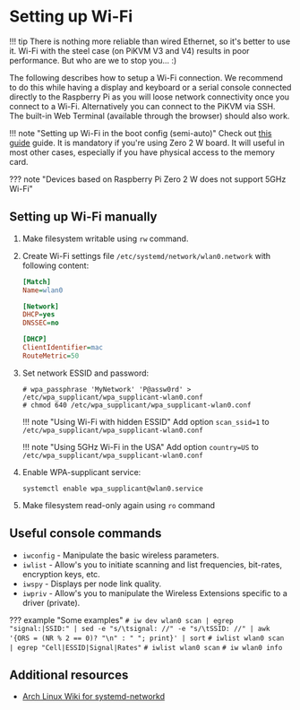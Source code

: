 # Setting up Wi-Fi

!!! tip
    There is nothing more reliable than wired Ethernet, so it's better to use it. Wi-Fi with the steel case (on PiKVM V3 and V4) results in poor performance. But who are we to stop you... :)

The following describes how to setup a Wi-Fi connection.
We recommend to do this while having a display and keyboard
or a serial console connected directly to the Raspberry Pi as you will loose network connectivity once you connect to a Wi-Fi.
Alternatively you can connect to the PiKVM via SSH. The built-in Web Terminal (available through the browser) should also work.

!!! note "Setting up Wi-Fi in the boot config (semi-auto)"
    Check out [this guide](on_boot_config.md) guide. It is mandatory if you're using Zero 2 W board.
    It will useful in most other cases, especially if you have physical access to the memory card.

??? note "Devices based on Raspberry Pi Zero 2 W does not support 5GHz Wi-Fi"


## Setting up Wi-Fi manually

1. Make filesystem writable using `rw` command.

2. Create Wi-Fi settings file `/etc/systemd/network/wlan0.network` with following content:

    ```ini
    [Match]
    Name=wlan0

    [Network]
    DHCP=yes
    DNSSEC=no

    [DHCP]
    ClientIdentifier=mac
    RouteMetric=50
    ```

3. Set network ESSID and password:

    ```
    # wpa_passphrase 'MyNetwork' 'P@assw0rd' > /etc/wpa_supplicant/wpa_supplicant-wlan0.conf
    # chmod 640 /etc/wpa_supplicant/wpa_supplicant-wlan0.conf
    ```
    
    !!! note "Using Wi-Fi with hidden ESSID"
        Add option `scan_ssid=1` to `/etc/wpa_supplicant/wpa_supplicant-wlan0.conf`

    !!! note "Using 5GHz Wi-Fi in the USA"
        Add option `country=US` to `/etc/wpa_supplicant/wpa_supplicant-wlan0.conf`


4. Enable WPA-supplicant service:
   ```
   systemctl enable wpa_supplicant@wlan0.service
   ```

5. Make filesystem read-only again using `ro` command


## Useful console commands

* `iwconfig` - Manipulate the basic wireless parameters.
* `iwlist` - Allow's you to initiate scanning and list frequencies, bit-rates, encryption keys, etc.
* `iwspy` - Displays per node link quality.
* `iwpriv` - Allow's you to manipulate the Wireless Extensions specific to a driver (private).

??? example "Some examples"
    ```
    # iw dev wlan0 scan | egrep "signal:|SSID:" | sed -e "s/\tsignal: //" -e "s/\tSSID: //" | awk '{ORS = (NR % 2 == 0)? "\n" : " "; print}' | sort
    ```
    ```
    # iwlist wlan0 scan | egrep "Cell|ESSID|Signal|Rates"
    ```
    ```
    # iwlist wlan0 scan
    ```
    ```
    # iw wlan0 info
    ```


## Additional resources

* [Arch Linux Wiki for systemd-networkd](https://wiki.archlinux.org/title/systemd-networkd)
